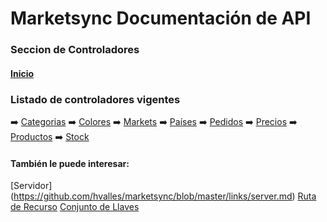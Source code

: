 # Marketsync Documentación de API 
### Seccion de Controladores

#### [Inicio](https://github.com/hvalles/marketsync)

### Listado de controladores vigentes

:arrow_right: [Categorias]((https://github.com/hvalles/marketsync/blob/master/controllers/categorias.md))
:arrow_right: [Colores]((https://github.com/hvalles/marketsync/blob/master/controllers/colores.md))
:arrow_right: [Markets]((https://github.com/hvalles/marketsync/blob/master/controllers/markets.md))
:arrow_right: [Países]((https://github.com/hvalles/marketsync/blob/master/controllers/paises.md))
:arrow_right: [Pedidos]((https://github.com/hvalles/marketsync/blob/master/controllers/pedidos.md))
:arrow_right: [Precios]((https://github.com/hvalles/marketsync/blob/master/controllers/precios.md))
:arrow_right: [Productos]((https://github.com/hvalles/marketsync/blob/master/controllers/productos.md))
:arrow_right: [Stock]((https://github.com/hvalles/marketsync/blob/master/controllers/stock.md))

#### También le puede interesar:
[Servidor] (https://github.com/hvalles/marketsync/blob/master/links/server.md)
[Ruta de Recurso](https://github.com/hvalles/marketsync/blob/master/links/urls.md)
[Conjunto de Llaves](https://github.com/hvalles/marketsync/blob/master/links/keys.md)
